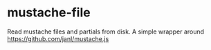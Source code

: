 # mustache-file
Read mustache files and partials from disk.  A simple wrapper around https://github.com/janl/mustache.js
